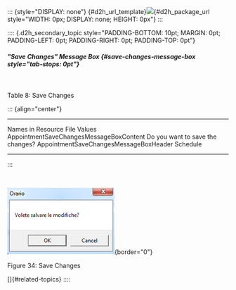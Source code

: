 ::: {style="DISPLAY: none"}
[](ms-xhelp:///?Id=d2h_url_template){#d2h_url_template}![](!package_url!){#d2h_package_url style="WIDTH: 0px; DISPLAY: none; HEIGHT: 0px"}
:::

:::: {.d2h_secondary_topic style="PADDING-BOTTOM: 10pt; MARGIN: 0pt; PADDING-LEFT: 0pt; PADDING-RIGHT: 0pt; PADDING-TOP: 0pt"}
##### "Save Changes" Message Box {#save-changes-message-box style="tab-stops: 0pt"}

 

Table 8: Save Changes

::: {align="center"}
  ----------------------------------------- ----------------------------------
  Names in Resource File                    Values
  AppointmentSaveChangesMessageBoxContent   Do you want to save the changes?
  AppointmentSaveChangesMessageBoxHeader    Schedule
  ----------------------------------------- ----------------------------------
:::

 

![](ImagesExt/image26_37.png){border="0"}

Figure 34: Save Changes

[]{#related-topics}
::::
